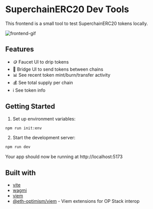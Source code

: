 # SuperchainERC20 Dev Tools

This frontend is a small tool to test SuperchainERC20 tokens locally.

![frontend-gif](https://github.com/user-attachments/assets/f7aef910-c9ef-4a9e-b94b-8626d8dea02b)

## Features

- 🪙 Faucet UI to drip tokens
- 🌉 Bridge UI to send tokens between chains
- 📊 See recent token mint/burn/transfer activity
- 💰 See total supply per chain
- ℹ️ See token info

## Getting Started

1. Set up environment variables:

```sh
npm run init:env
```

2. Start the development server:

```sh
npm run dev
```

Your app should now be running at http://localhost:5173

## Built with

- [vite](https://vitejs.dev/)
- [wagmi](https://wagmi.sh/)
- [viem](https://viem.sh/)
- [@eth-optimism/viem](https://github.com/ethereum-optimism/op-viem) - Viem extensions for OP Stack interop
